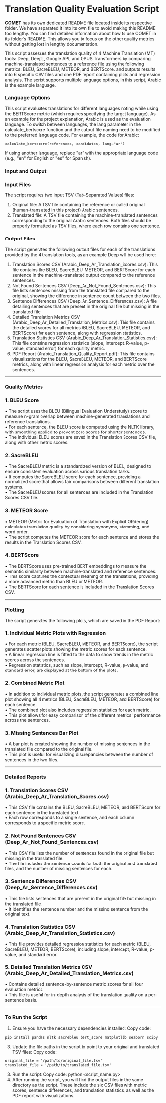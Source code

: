 # Translation Quality Evaluation Script
**COMET** has its own dedicated README file located inside its respective folder. We have separated it into its own file to avoid making this README too lengthy. You can find detailed information about how to use COMET in its folder’s README. This allows you to focus on the other quality metrics without getting lost in lengthy documentation.

This script assesses the translation quality of 4 Machine Translation (MT) tools: Deep, DeepL, Google API, and OPUS Transformers by comparing machine-translated sentences to a reference file using the following metrics: BLEU, SacreBLEU, METEOR, and BERTScore. and outputs results into 6 specific CSV files and one PDF report containing plots and regression analysis. The script supports multiple language options, in this script, Arabic is the example language.
### Language Options
This script evaluates translations for different languages noting while using the BERTScore metric (which requires specifying the target language). As an example for the project explanation, Arabic is used as the evaluation language.
To switch between languages, the lang parameter in the calculate_bertscore function and the output file naming need to be modified to the preferred language code.
For example, the code for Arabic:
```
calculate_bertscore(references, candidates, lang="ar")
```
If using another language, replace "ar" with the appropriate language code (e.g., "en" for English or "es" for Spanish).
### Input and Output
### Input Files
The script requires two input TSV (Tab-Separated Values) files:
1.	Original file: A TSV file containing the reference or called original (human-translated in this project) Arabic sentences.
2.	Translated file: A TSV file containing the machine-translated sentences corresponding to the original Arabic sentences.
Both files should be properly formatted as TSV files, where each row contains one sentence.
### Output Files
The script generates the following output files for each of the translations provided by the 4 translation tools, as an example Deep will be used here:
1.	Translation Scores CSV (Arabic_Deep_Ar_Translation_Scores.csv):
This file contains the BLEU, SacreBLEU, METEOR, and BERTScore for each sentence in the machine-translated output compared to the reference sentences.
2.	Not Found Sentences CSV (Deep_Ar_Not_Found_Sentences.csv):
This file lists sentences missing from the translated file compared to the original, showing the difference in sentence count between the two files.
3.	Sentence Differences CSV (Deep_Ar_Sentence_Differences.csv):
A file detailing sentences that are present in the original file but missing in the translated file.
4.	Detailed Translation Metrics CSV (Arabic_Deep_Ar_Detailed_Translation_Metrics.csv):
This file contains the detailed scores for all metrics (BLEU, SacreBLEU, METEOR, and BERTScore) for each sentence, along with regression statistics.
5.	Translation Statistics CSV (Arabic_Deep_Ar_Translation_Statistics.csv):
This file contains regression statistics (slope, intercept, R-value, p-value, standard error) for each quality metric.
6.	PDF Report (Arabic_Translation_Quality_Report.pdf):
This file contains visualizations for the BLEU, SacreBLEU, METEOR, and BERTScore metrics, along with linear regression analysis for each metric over the sentences.
________________________________________
### Quality Metrics
### 1. BLEU Score
•	The script uses the BLEU (Bilingual Evaluation Understudy) score to measure n-gram overlap between machine-generated translations and reference translations.  
•	For each sentence, the BLEU score is computed using the NLTK library, with smoothing applied to prevent zero scores for shorter sentences.  
•	The individual BLEU scores are saved in the Translation Scores CSV file, along with other metric scores.  
### 2. SacreBLEU
•	The SacreBLEU metric is a standardized version of BLEU, designed to ensure consistent evaluation across various translation tasks.  
•	It computes the SacreBLEU score for each sentence, providing a normalized score that allows fair comparisons between different translation systems.  
•	The SacreBLEU scores for all sentences are included in the Translation Scores CSV file.  
### 3. METEOR Score
•	METEOR (Metric for Evaluation of Translation with Explicit ORdering) calculates translation quality by considering synonyms, stemming, and word order.  
•	The script computes the METEOR score for each sentence and stores the results in the Translation Scores CSV.  
### 4. BERTScore
•	The BERTScore uses pre-trained BERT embeddings to measure the semantic similarity between machine-translated and reference sentences.  
•	This score captures the contextual meaning of the translations, providing a more advanced metric than BLEU or METEOR.  
•	The BERTScore for each sentence is included in the Translation Scores CSV.
________________________________________
### Plotting
The script generates the following plots, which are saved in the PDF Report:
### 1. Individual Metric Plots with Regression
•	For each metric (BLEU, SacreBLEU, METEOR, and BERTScore), the script generates scatter plots showing the metric scores for each sentence.  
•	A linear regression line is fitted to the data to show trends in the metric scores across the sentences.  
•	Regression statistics, such as slope, intercept, R-value, p-value, and standard error, are displayed at the bottom of the plots.  
### 2. Combined Metric Plot
•	In addition to individual metric plots, the script generates a combined line plot showing all 4 metrics (BLEU, SacreBLEU, METEOR, and BERTScore) for each sentence.  
•	The combined plot also includes regression statistics for each metric.  
•	This plot allows for easy comparison of the different metrics' performance across the sentences.  
### 3. Missing Sentences Bar Plot
•	A bar plot is created showing the number of missing sentences in the translated file compared to the original file.  
•	This plot is useful for visualizing discrepancies between the number of sentences in the two files.  
________________________________________
### Detailed Reports
### 1. Translation Scores CSV (Arabic_Deep_Ar_Translation_Scores.csv)
•	This CSV file contains the BLEU, SacreBLEU, METEOR, and BERTScore for each sentence in the translated text.  
•	Each row corresponds to a single sentence, and each column corresponds to a specific metric score.  
### 2. Not Found Sentences CSV (Deep_Ar_Not_Found_Sentences.csv)
•	This CSV file lists the number of sentences found in the original file but missing in the translated file.  
•	The file includes the sentence counts for both the original and translated files, and the number of missing sentences for each.  
### 3. Sentence Differences CSV (Deep_Ar_Sentence_Differences.csv)
•	This file lists sentences that are present in the original file but missing in the translated file.  
•	It identifies the sentence number and the missing sentence from the original text.  
### 4. Translation Statistics CSV (Arabic_Deep_Ar_Translation_Statistics.csv)
•	This file provides detailed regression statistics for each metric (BLEU, SacreBLEU, METEOR, BERTScore), including slope, intercept, R-value, p-value, and standard error.  
### 5. Detailed Translation Metrics CSV (Arabic_Deep_Ar_Detailed_Translation_Metrics.csv)
•	Contains detailed sentence-by-sentence metric scores for all four evaluation metrics.  
•	This file is useful for in-depth analysis of the translation quality on a per-sentence basis.  
________________________________________
### To Run the Script
1.	Ensure you have the necessary dependencies installed:
Copy code:
```
pip install pandas nltk sacrebleu bert_score matplotlib seaborn scipy
```
3.	Update the file paths in the script to point to your original and translated TSV files:
Copy code:
```
original_file = '/path/to/original_file.tsv'  
translated_file = '/path/to/translated_file.tsv'
```
3.	Run the script:
Copy code:
python <script_name.py>
4.	After running the script, you will find the output files in the same directory as the script. These include the six CSV files with metric scores, sentence differences, and translation statistics, as well as the PDF report with visualizations.
